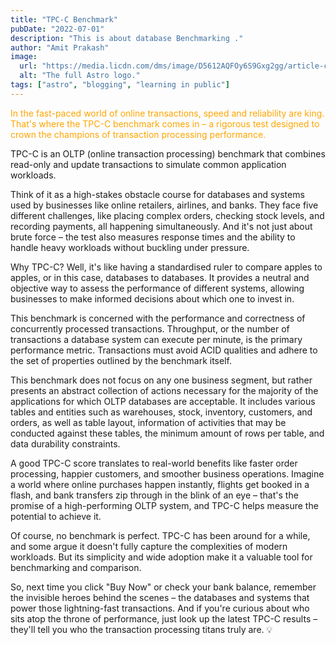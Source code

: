 ```yaml
---
title: "TPC-C Benchmark"
pubDate: "2022-07-01"
description: "This is about database Benchmarking ."
author: "Amit Prakash"
image:
  url: "https://media.licdn.com/dms/image/D5612AQFOy6S9Gxg2gg/article-cover_image-shrink_720_1280/0/1704566106568?e=1710979200&v=beta&t=-SXuVId_bsdR60uMnESIOjyAS-sVSjZkXwKTAnTYnNw"
  alt: "The full Astro logo."
tags: ["astro", "blogging", "learning in public"]
---
```


<span style="color:orange">In the fast-paced world of online transactions, speed and reliability are king. That's where the TPC-C benchmark comes in – a rigorous test designed to crown the champions of transaction processing performance. </span>

TPC-C is an OLTP (online transaction processing) benchmark that combines read-only and update transactions to simulate common application workloads.

Think of it as a high-stakes obstacle course for databases and systems used by businesses like online retailers, airlines, and banks. They face five different challenges, like placing complex orders, checking stock levels, and recording payments, all happening simultaneously. And it's not just about brute force – the test also measures response times and the ability to handle heavy workloads without buckling under pressure.

Why TPC-C? Well, it's like having a standardised ruler to compare apples to apples, or in this case, databases to databases. It provides a neutral and objective way to assess the performance of different systems, allowing businesses to make informed decisions about which one to invest in.

This benchmark is concerned with the performance and correctness of concurrently processed transactions. Throughput, or the number of transactions a database system can execute per minute, is the primary performance metric. Transactions must avoid ACID qualities and adhere to the set of properties outlined by the benchmark itself.

This benchmark does not focus on any one business segment, but rather presents an abstract collection of actions necessary for the majority of the applications for which OLTP databases are acceptable. It includes various tables and entities such as warehouses, stock, inventory, customers, and orders, as well as table layout, information of activities that may be conducted against these tables, the minimum amount of rows per table, and data durability constraints.

A good TPC-C score translates to real-world benefits like faster order processing, happier customers, and smoother business operations. Imagine a world where online purchases happen instantly, flights get booked in a flash, and bank transfers zip through in the blink of an eye – that's the promise of a high-performing OLTP system, and TPC-C helps measure the potential to achieve it.

Of course, no benchmark is perfect. TPC-C has been around for a while, and some argue it doesn't fully capture the complexities of modern workloads. But its simplicity and wide adoption make it a valuable tool for benchmarking and comparison.

So, next time you click "Buy Now" or check your bank balance, remember the invisible heroes behind the scenes – the databases and systems that power those lightning-fast transactions. And if you're curious about who sits atop the throne of performance, just look up the latest TPC-C results – they'll tell you who the transaction processing titans truly are.
💡